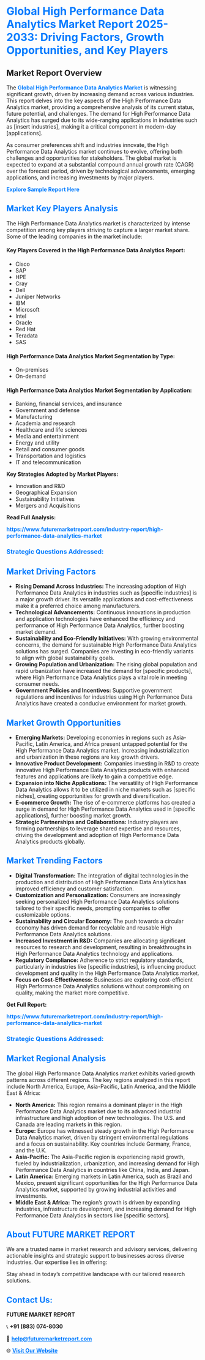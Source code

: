 <h1 style="color: #007BFF;">Global High Performance Data Analytics Market Report 2025-2033: Driving Factors, Growth Opportunities, and Key Players</h1>

<section id="overview">
<h2>Market Report Overview</h2>
<p>The <a href="https://www.futuremarketreport.com/industry-report/high-performance-data-analytics-market" style="color: #007BFF; text-decoration: none;"><strong>Global High Performance Data Analytics Market</strong></a> is witnessing significant growth, driven by increasing demand across various industries. This report delves into the key aspects of the High Performance Data Analytics market, providing a comprehensive analysis of its current status, future potential, and challenges. The demand for High Performance Data Analytics has surged due to its wide-ranging applications in industries such as [insert industries], making it a critical component in modern-day [applications].</p>
<p>As consumer preferences shift and industries innovate, the High Performance Data Analytics market continues to evolve, offering both challenges and opportunities for stakeholders. The global market is expected to expand at a substantial compound annual growth rate (CAGR) over the forecast period, driven by technological advancements, emerging applications, and increasing investments by major players.</p>
</section>

<section id="overview">
<p><a href="https://www.futuremarketreport.com/request-sample/reportId=108552" style="color: #007BFF; text-decoration: none;"><strong>Explore Sample Report Here</strong></a></p>
</section>

<section id="key-players">
<h2 style="color: #007BFF;">Market Key Players Analysis</h2>
<p>The High Performance Data Analytics market is characterized by intense competition among key players striving to capture a larger market share. Some of the leading companies in the market include:</p>
<h4>Key Players Covered in the High Performance Data Analytics Report:</h4>
<ul><li>Cisco</li><li>SAP</li><li>HPE</li><li>Cray</li><li>Dell</li><li>Juniper Networks</li><li>IBM</li><li>Microsoft</li><li>Intel</li><li>Oracle</li><li>Red Hat</li><li>Teradata</li><li>SAS</li></ul>
<h4>High Performance Data Analytics Market Segmentation by Type:</h4>
<ul><li>On-premises</li><li>On-demand</li></ul>

<h4>High Performance Data Analytics Market Segmentation by Application:</h4>
<ul><li>Banking, financial services, and insurance</li><li>Government and defense</li><li>Manufacturing</li><li>Academia and research</li><li>Healthcare and life sciences</li><li>Media and entertainment</li><li>Energy and utility</li><li>Retail and consumer goods</li><li>Transportation and logistics</li><li>IT and telecommunication</li></ul>
<p><strong>Key Strategies Adopted by Market Players:</strong></p>
<ul>
<li>Innovation and R&D</li>
<li>Geographical Expansion</li>
<li>Sustainability Initiatives</li>
<li>Mergers and Acquisitions</li>
</ul>
</section>

<section>
<p><strong>Read Full Analysis: </strong></p><a href="https://www.futuremarketreport.com/industry-report/high-performance-data-analytics-market" style="color: #007BFF; text-decoration: none;"><strong>https://www.futuremarketreport.com/industry-report/high-performance-data-analytics-market</strong></a>
<h3 style="color: #007BFF;">Strategic Questions Addressed:</h3>
</section>

<section id="driving-factors">
<h2 style="color: #007BFF;">Market Driving Factors</h2>
<ul>
<li><strong>Rising Demand Across Industries:</strong> The increasing adoption of High Performance Data Analytics in industries such as [specific industries] is a major growth driver. Its versatile applications and cost-effectiveness make it a preferred choice among manufacturers.</li>
<li><strong>Technological Advancements:</strong> Continuous innovations in production and application technologies have enhanced the efficiency and performance of High Performance Data Analytics, further boosting market demand.</li>
<li><strong>Sustainability and Eco-Friendly Initiatives:</strong> With growing environmental concerns, the demand for sustainable High Performance Data Analytics solutions has surged. Companies are investing in eco-friendly variants to align with global sustainability goals.</li>
<li><strong>Growing Population and Urbanization:</strong> The rising global population and rapid urbanization have increased the demand for [specific products], where High Performance Data Analytics plays a vital role in meeting consumer needs.</li>
<li><strong>Government Policies and Incentives:</strong> Supportive government regulations and incentives for industries using High Performance Data Analytics have created a conducive environment for market growth.</li>
</ul>
</section>

<section id="growth-opportunities">
<h2 style="color: #007BFF;">Market Growth Opportunities</h2>
<ul>
<li><strong>Emerging Markets:</strong> Developing economies in regions such as Asia-Pacific, Latin America, and Africa present untapped potential for the High Performance Data Analytics market. Increasing industrialization and urbanization in these regions are key growth drivers.</li>
<li><strong>Innovative Product Development:</strong> Companies investing in R&D to create innovative High Performance Data Analytics products with enhanced features and applications are likely to gain a competitive edge.</li>
<li><strong>Expansion into Niche Applications:</strong> The versatility of High Performance Data Analytics allows it to be utilized in niche markets such as [specific niches], creating opportunities for growth and diversification.</li>
<li><strong>E-commerce Growth:</strong> The rise of e-commerce platforms has created a surge in demand for High Performance Data Analytics used in [specific applications], further boosting market growth.</li>
<li><strong>Strategic Partnerships and Collaborations:</strong> Industry players are forming partnerships to leverage shared expertise and resources, driving the development and adoption of High Performance Data Analytics products globally.</li>
</ul>
</section>

<section id="trending-factors">
<h2 style="color: #007BFF;">Market Trending Factors</h2>
<ul>
<li><strong>Digital Transformation:</strong> The integration of digital technologies in the production and distribution of High Performance Data Analytics has improved efficiency and customer satisfaction.</li>
<li><strong>Customization and Personalization:</strong> Consumers are increasingly seeking personalized High Performance Data Analytics solutions tailored to their specific needs, prompting companies to offer customizable options.</li>
<li><strong>Sustainability and Circular Economy:</strong> The push towards a circular economy has driven demand for recyclable and reusable High Performance Data Analytics solutions.</li>
<li><strong>Increased Investment in R&D:</strong> Companies are allocating significant resources to research and development, resulting in breakthroughs in High Performance Data Analytics technology and applications.</li>
<li><strong>Regulatory Compliance:</strong> Adherence to strict regulatory standards, particularly in industries like [specific industries], is influencing product development and quality in the High Performance Data Analytics market.</li>
<li><strong>Focus on Cost-Effectiveness:</strong> Businesses are exploring cost-efficient High Performance Data Analytics solutions without compromising on quality, making the market more competitive.</li>
</ul>
</section>

<section>
<p><strong>Get Full Report: </strong></p><a href="https://www.futuremarketreport.com/industry-report/high-performance-data-analytics-market" style="color: #007BFF; text-decoration: none;"><strong>https://www.futuremarketreport.com/industry-report/high-performance-data-analytics-market</strong></a>
<h3 style="color: #007BFF;">Strategic Questions Addressed:</h3>
</section>


<section id="regional-analysis">
<h2 style="color: #007BFF;">Market Regional Analysis</h2>
<p>The global High Performance Data Analytics market exhibits varied growth patterns across different regions. The key regions analyzed in this report include North America, Europe, Asia-Pacific, Latin America, and the Middle East & Africa:</p>
<ul>
<li><strong>North America:</strong> This region remains a dominant player in the High Performance Data Analytics market due to its advanced industrial infrastructure and high adoption of new technologies. The U.S. and Canada are leading markets in this region.</li>
<li><strong>Europe:</strong> Europe has witnessed steady growth in the High Performance Data Analytics market, driven by stringent environmental regulations and a focus on sustainability. Key countries include Germany, France, and the U.K.</li>
<li><strong>Asia-Pacific:</strong> The Asia-Pacific region is experiencing rapid growth, fueled by industrialization, urbanization, and increasing demand for High Performance Data Analytics in countries like China, India, and Japan.</li>
<li><strong>Latin America:</strong> Emerging markets in Latin America, such as Brazil and Mexico, present significant opportunities for the High Performance Data Analytics market, supported by growing industrial activities and investments.</li>
<li><strong>Middle East & Africa:</strong> The region’s growth is driven by expanding industries, infrastructure development, and increasing demand for High Performance Data Analytics in sectors like [specific sectors].</li>
</ul>
</section>

<footer>
<h2 style="color: #007BFF;">About FUTURE MARKET REPORT</h2>
<p>We are a trusted name in market research and advisory services, delivering actionable insights and strategic support to businesses across diverse industries. Our expertise lies in offering:</p>

<p>Stay ahead in today’s competitive landscape with our tailored research solutions.</p>

<h2 style="color: #007BFF;">Contact Us:</h2>
<p><strong>FUTURE MARKET REPORT</strong></p>
<p>📞 <strong>+91 (883) 074-8030</strong></p>
<p>📧 <strong><a href="mailto:help@futuremarketreport.com" style="color: #007BFF;">help@futuremarketreport.com</a></strong></p>
<p>🌐 <strong><a href="https://www.futuremarketreport.com/" style="color: #007BFF;">Visit Our Website</a></strong></p>
</footer>
